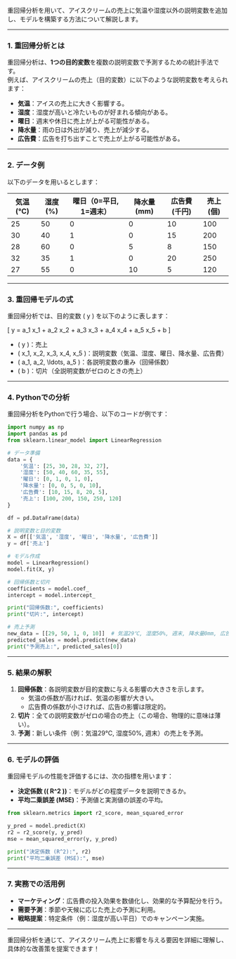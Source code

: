 重回帰分析を用いて、アイスクリームの売上に気温や湿度以外の説明変数を追加し、モデルを構築する方法について解説します。

---

### **1. 重回帰分析とは**
重回帰分析は、**1つの目的変数**を複数の説明変数で予測するための統計手法です。  
例えば、アイスクリームの売上（目的変数）に以下のような説明変数を考えられます：

- **気温**：アイスの売上に大きく影響する。
- **湿度**：湿度が高いと冷たいものが好まれる傾向がある。
- **曜日**：週末や休日に売上が上がる可能性がある。
- **降水量**：雨の日は外出が減り、売上が減少する。
- **広告費**：広告を打ち出すことで売上が上がる可能性がある。

---

### **2. データ例**
以下のデータを用いるとします：

| 気温 (℃) | 湿度 (%) | 曜日（0=平日, 1=週末） | 降水量 (mm) | 広告費 (千円) | 売上 (個) |
|----------|----------|------------------------|-------------|---------------|----------|
| 25       | 50       | 0                      | 0           | 10            | 100      |
| 30       | 40       | 1                      | 0           | 15            | 200      |
| 28       | 60       | 0                      | 5           | 8             | 150      |
| 32       | 35       | 1                      | 0           | 20            | 250      |
| 27       | 55       | 0                      | 10          | 5             | 120      |

---

### **3. 重回帰モデルの式**
重回帰分析では、目的変数 \( y \) を以下のように表します：

\[
y = a_1 x_1 + a_2 x_2 + a_3 x_3 + a_4 x_4 + a_5 x_5 + b
\]

- \( y \)：売上
- \( x_1, x_2, x_3, x_4, x_5 \)：説明変数（気温、湿度、曜日、降水量、広告費）
- \( a_1, a_2, \ldots, a_5 \)：各説明変数の重み（回帰係数）
- \( b \)：切片（全説明変数がゼロのときの売上）

---

### **4. Pythonでの分析**
重回帰分析をPythonで行う場合、以下のコードが例です：

```python
import numpy as np
import pandas as pd
from sklearn.linear_model import LinearRegression

# データ準備
data = {
    '気温': [25, 30, 28, 32, 27],
    '湿度': [50, 40, 60, 35, 55],
    '曜日': [0, 1, 0, 1, 0],
    '降水量': [0, 0, 5, 0, 10],
    '広告費': [10, 15, 8, 20, 5],
    '売上': [100, 200, 150, 250, 120]
}

df = pd.DataFrame(data)

# 説明変数と目的変数
X = df[['気温', '湿度', '曜日', '降水量', '広告費']]
y = df['売上']

# モデル作成
model = LinearRegression()
model.fit(X, y)

# 回帰係数と切片
coefficients = model.coef_
intercept = model.intercept_

print("回帰係数:", coefficients)
print("切片:", intercept)

# 売上予測
new_data = [[29, 50, 1, 0, 10]]  # 気温29℃, 湿度50%, 週末, 降水量0mm, 広告費10千円
predicted_sales = model.predict(new_data)
print("予測売上:", predicted_sales[0])
```

---

### **5. 結果の解釈**
1. **回帰係数**：各説明変数が目的変数に与える影響の大きさを示します。
   - 気温の係数が高ければ、気温の影響が大きい。
   - 広告費の係数が小さければ、広告の影響は限定的。
2. **切片**：全ての説明変数がゼロの場合の売上（この場合、物理的に意味は薄い）。
3. **予測**：新しい条件（例：気温29℃, 湿度50%, 週末）の売上を予測。

---

### **6. モデルの評価**
重回帰モデルの性能を評価するには、次の指標を用います：
- **決定係数 (\( R^2 \))**：モデルがどの程度データを説明できるか。
- **平均二乗誤差 (MSE)**：予測値と実測値の誤差の平均。

```python
from sklearn.metrics import r2_score, mean_squared_error

y_pred = model.predict(X)
r2 = r2_score(y, y_pred)
mse = mean_squared_error(y, y_pred)

print("決定係数 (R^2):", r2)
print("平均二乗誤差 (MSE):", mse)
```

---

### **7. 実務での活用例**
- **マーケティング**：広告費の投入効果を数値化し、効果的な予算配分を行う。
- **需要予測**：季節や天候に応じた売上の予測に利用。
- **戦略提案**：特定条件（例：湿度が高い平日）でのキャンペーン実施。

---

重回帰分析を通じて、アイスクリーム売上に影響を与える要因を詳細に理解し、具体的な改善策を提案できます！